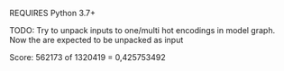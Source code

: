 
REQUIRES Python 3.7+

TODO:
Try to unpack inputs to one/multi hot encodings in model graph. Now the are expected to be unpacked as input

Score: 562173 of 1320419 = 0,425753492

